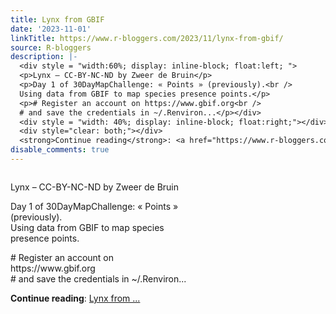 ```yaml
---
title: Lynx from GBIF
date: '2023-11-01'
linkTitle: https://www.r-bloggers.com/2023/11/lynx-from-gbif/
source: R-bloggers
description: |-
  <div style = "width:60%; display: inline-block; float:left; ">
  <p>Lynx – CC-BY-NC-ND by Zweer de Bruin</p>
  <p>Day 1 of 30DayMapChallenge: « Points » (previously).<br />
  Using data from GBIF to map species presence points.</p>
  <p># Register an account on https://www.gbif.org<br />
  # and save the credentials in ~/.Renviron...</p></div>
  <div style = "width: 40%; display: inline-block; float:right;"></div>
  <div style="clear: both;"></div>
  <strong>Continue reading</strong>: <a href="https://www.r-bloggers.com/2023/11/lynx-from-gbif/">Lynx from ...
disable_comments: true
---
```

<div style = "width:60%; display: inline-block; float:left; ">
<p>Lynx – CC-BY-NC-ND by Zweer de Bruin</p>
<p>Day 1 of 30DayMapChallenge: « Points » (previously).<br />
Using data from GBIF to map species presence points.</p>
<p># Register an account on https://www.gbif.org<br />
# and save the credentials in ~/.Renviron...</p></div>
<div style = "width: 40%; display: inline-block; float:right;"></div>
<div style="clear: both;"></div>
<strong>Continue reading</strong>: <a href="https://www.r-bloggers.com/2023/11/lynx-from-gbif/">Lynx from ...